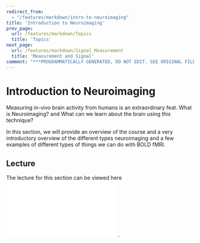 ```yaml
---
redirect_from:
  - "/features/markdown/intro-to-neuroimaging"
title: 'Introduction to Neuroimaging'
prev_page:
  url: /features/markdown/Topics
  title: 'Topics'
next_page:
  url: /features/markdown/Signal_Measurement
  title: 'Measurement and Signal'
comment: "***PROGRAMMATICALLY GENERATED, DO NOT EDIT. SEE ORIGINAL FILES IN /content***"
---
```

# Introduction to Neuroimaging

Measuring in-vivo brain activity from humans is an extraordinary feat. What is Neuroimaging? and What can we learn about the brain using this technique?

In this section, we will provide an overview of the course and a very introductory overview of the different types neuroimaging and a few examples of different types of things we can do with BOLD fMRI.

## Lecture

The lecture for this section can be viewed here ![](../../images/lectures/Intro_to_Neuroimaging.pdf).
